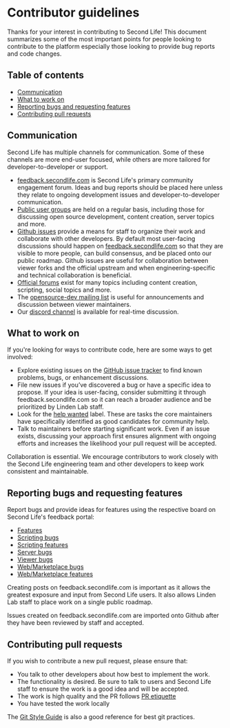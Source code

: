 # Contributor guidelines

Thanks for your interest in contributing to Second Life! This document
summarizes some of the most important points for people looking to contribute
to the platform especially those looking to provide bug reports and code
changes.

## Table of contents

- [Communication](#communication)
- [What to work on](#what-to-work-on)
- [Reporting bugs and requesting features](#reporting-bugs-and-requesting-features)
- [Contributing pull requests](#contributing-pull-requests)

## Communication

Second Life has multiple channels for communication. Some of these channels are
more end-user focused, while others are more tailored for
developer-to-developer or support.

- [feedback.secondlife.com][] is Second Life's primary community engagement
  forum. Ideas and bug reports should be placed here unless they relate to
  ongoing development issues and developer-to-developer communication.
- [Public user groups][slug] are held on a regular basis, including those for
  discussing open source development, content creation, server topics and more.
- [Github issues][] provide a means for staff to organize their
  work and collaborate with other developers. By default most user-facing
  discussions should happen on [feedback.secondlife.com][] so that they are
  visible to more people, can build consensus, and be placed onto our public
  roadmap. Github issues are useful for collaboration between viewer forks
  and the official upstream and when engineering-specific and technical
  collaboration is beneficial. 
- [Official forums][] exist for many topics including content creation,
   scripting, social topics and more. 
- The [opensource-dev mailing list][] is useful for announcements and
  discussion between viewer maintainers.
- Our [discord channel](https://discord.com/channels/677442248157167619/1357059883400167585) is available for real-time discussion.

## What to work on

If you're looking for ways to contribute code, here are some ways to get involved:

- Explore existing issues on the [GitHub issue tracker](https://github.com/secondlife/viewer/issues) to find known problems, bugs, or enhancement discussions.
- File new issues if you’ve discovered a bug or have a specific idea to propose. If your idea is user-facing, consider submitting it through feedback.secondlife.com so it can reach a broader audience and be prioritized by Linden Lab staff.
- Look for the [help wanted](https://github.com/secondlife/viewer/issues?q=is%3Aissue%20state%3Aopen%20label%3A%22help%20wanted%22) label. These are tasks the core maintainers have specifically identified as good candidates for community help.
- Talk to maintainers before starting significant work. Even if an issue exists, discussing your approach first ensures alignment with ongoing efforts and increases the likelihood your pull request will be accepted.

Collaboration is essential. We encourage contributors to work closely with the Second Life engineering team and other developers to keep work consistent and maintainable.

## Reporting bugs and requesting features

Report bugs and provide ideas for features using the respective board on Second
Life's feedback portal:

- [Features](https://feedback.secondlife.com/feature-requests)
- [Scripting bugs](https://feedback.secondlife.com/scripting-bugs)
- [Scripting features](https://feedback.secondlife.com/scripting-features)
- [Server bugs](https://feedback.secondlife.com/scripting-bugs)
- [Viewer bugs](https://feedback.secondlife.com/bug-reports)
- [Web/Marketplace bugs](https://feedback.secondlife.com/web-bugs)
- [Web/Marketplace features](https://feedback.secondlife.com/web-features)

Creating posts on feedback.secondlife.com is important as it allows the greatest
exposure and input from Second Life users. It also allows Linden Lab staff to
place work on a single public roadmap.

Issues created on feedback.secondlife.com are imported onto Github after they
have been reviewed by staff and accepted. 

## Contributing pull requests

If you wish to contribute a new pull request, please ensure that:

- You talk to other developers about how best to implement the work.
- The functionality is desired. Be sure to talk to users and Second Life staff to ensure
  the work is a good idea and will be accepted.
- The work is high quality and the PR follows [PR etiquette][]
- You have tested the work locally

The [Git Style Guide](https://github.com/agis/git-style-guide) is also a good
reference for best git practices.

[feedback.secondlife.com]: https://feedback.secondlife.com
[slug]: https://community.secondlife.com/blogs/entry/6509-introducing-the-second-life-public-calendar/
[PR etiquette]: https://gist.github.com/mikepea/863f63d6e37281e329f8
[Github issues]: https://github.com/secondlife/viewer/issues
[Official forums]: https://community.secondlife.com/forums/
[opensource-dev mailing list]: https://wiki.secondlife.com/wiki/OpenSource-Dev

